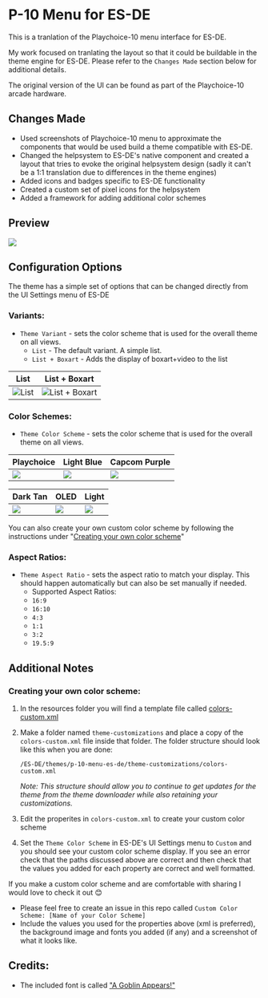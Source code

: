 # P-10 Menu for ES-DE

This is a tranlation of the Playchoice-10 menu interface for ES-DE.

My work focused on tranlating the layout so that it could be buildable in the theme engine for ES-DE.  Please refer to the `Changes Made` section below for additional details.

The original version of the UI can be found as part of the Playchoice-10 arcade hardware.

## Changes Made

- Used screenshots of Playchoice-10 menu to approximate the components that would be used build a theme compatible with ES-DE.
- Changed the helpsystem to ES-DE's native component and created a layout that tries to evoke the original helpsystem design (sadly it can't be a 1:1 translation due to differences in the theme engines)
- Added icons and badges specific to ES-DE functionality
- Created a custom set of pixel icons for the helpsystem
- Added a framework for adding additional color schemes

## **Preview**

<img src="https://github.com/user-attachments/assets/111926a1-2ff1-4fb8-b184-b8f975000d8a">

## **Configuration Options**

The theme has a simple set of options that can be changed directly from the UI Settings menu of ES-DE 

### **Variants:**

- `Theme Variant` - sets the color scheme that is used for the overall theme on all views.
   - `List` - The default variant.  A simple list.
   - `List + Boxart` - Adds the display of boxart+video to the list
 
| List | List + Boxart |
|----|----|
| ![List](https://github.com/user-attachments/assets/d6538d34-8f87-4a9b-b7ac-3dd60f57edd1) | ![List + Boxart](https://github.com/user-attachments/assets/d2b27ac6-7fa4-4009-8aa3-1060ba0873ad) |

### **Color Schemes:**

- `Theme Color Scheme` - sets the color scheme that is used for the overall theme on all views.
 
| Playchoice | Light Blue | Capcom Purple |
|----|----|----|
| <img src="https://github.com/user-attachments/assets/111926a1-2ff1-4fb8-b184-b8f975000d8a"> | <img src="https://github.com/user-attachments/assets/1ccef710-6178-43b6-9d8e-9769cb82240b"> | <img src="https://github.com/user-attachments/assets/57f4d03e-36c5-4e27-9c14-780d97c56e7e"> |

| Dark Tan | OLED | Light |
|----|----|----|
| <img src="https://github.com/user-attachments/assets/8f577b07-fbca-4f6a-81a0-524aa95e8cff"> | <img src="https://github.com/user-attachments/assets/f316036e-95f9-4586-b163-3409355f7732"> | <img src="https://github.com/user-attachments/assets/33fe0d65-a959-44f1-ab73-53d5b69bc804"> |

You can also create your own custom color scheme by following the instructions under "[Creating your own color scheme](#creating-your-own-color-scheme)"

### **Aspect Ratios:**

- `Theme Aspect Ratio` - sets the aspect ratio to match your display. This should happen automatically but can also be set manually if needed.
   - Supported Aspect Ratios:
   - `16:9`
   - `16:10`
   - `4:3`
   - `1:1`
   - `3:2`
   - `19.5:9`
 
## Additional Notes

### **Creating your own color scheme:**

1) In the resources folder you will find a template file called [colors-custom.xml](https://github.com/anthonycaccese/p-10-menu-es-de/blob/main/resources/colors-custom.xml)

2) Make a folder named `theme-customizations` and place a copy of the `colors-custom.xml` file inside that folder.  The folder structure should look like this when you are done:
   ```
   /ES-DE/themes/p-10-menu-es-de/theme-customizations/colors-custom.xml
   ```
   *Note: This structure should allow you to continue to get updates for the theme from the theme downloader while also retaining your customizations.*

3) Edit the properites in `colors-custom.xml` to create your custom color scheme
    
4) Set the `Theme Color Scheme` in ES-DE's UI Settings menu to `Custom` and you should see your custom color scheme display.  If you see an error check that the paths discussed above are correct and then check that the values you added for each property are correct and well formatted.

If you make a custom color scheme and are comfortable with sharing I would love to check it out 😊
- Please feel free to create an issue in this repo called `Custom Color Scheme: [Name of your Color Scheme]`
- Include the values you used for the properties above (xml is preferred), the background image and fonts you added (if any) and a screenshot of what it looks like.

## **Credits:**

- The included font is called ["A Goblin Appears!"](https://www.dafont.com/a-goblin-appears.font)
